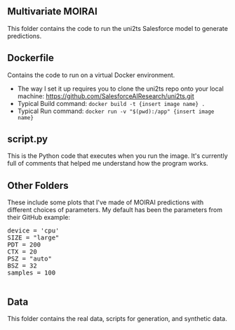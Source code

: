 <!DOCTYPE html>
<html lang="en">
<head>
    <meta charset="UTF-8">
    <meta name="viewport" content="width=device-width, initial-scale=1.0">
</head>
<body>
    <h2>Multivariate MOIRAI</h2>
    <p>This folder contains the code to run the uni2ts Salesforce model to generate predictions.</p>
    <h2>Dockerfile</h2>
    <p>Contains the code to run on a virtual Docker environment.</p>
    <ul>
        <li>The way I set it up requires you to clone the uni2ts repo onto your local machine: 
            <a href="https://github.com/SalesforceAIResearch/uni2ts.git" target="_blank">https://github.com/SalesforceAIResearch/uni2ts.git</a>
        </li>
        <li>Typical Build command: <code>docker build -t {insert image name} .</code></li>
        <li>Typical Run command: <code>docker run -v "$(pwd):/app" {insert image name}</code></li>
    </ul>
    <h2>script.py</h2>
    <p>This is the Python code that executes when you run the image. It's currently full of comments that helped me understand how the program works.</p>
    <h2>Other Folders</h2>
    <p>These include some plots that I've made of MOIRAI predictions with different choices of parameters. My default has been the parameters from their GitHub example:</p>
    <pre>
device = 'cpu'
SIZE = "large"
PDT = 200  
CTX = 20  
PSZ = "auto"
BSZ = 32 
samples = 100
    </pre>
    <h2>Data</h2>
    <p>This folder contains the real data, scripts for generation, and synthetic data.</p>
</body>
</html>
